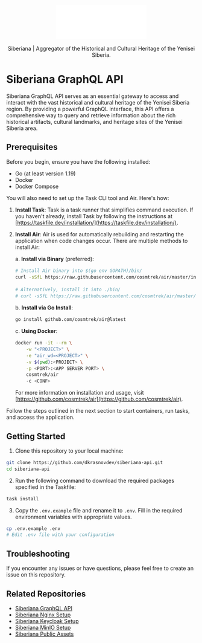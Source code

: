 <p align="center">
  <picture>
  <source media="(prefers-color-scheme: dark)" srcset="https://raw.githubusercontent.com/dkrasnovdev/siberiana-public-assets/main/assets/siberiana-logo-dark-background.svg">
  <img src="https://raw.githubusercontent.com/dkrasnovdev/siberiana-public-assets/main/assets/siberiana-logo-dark-background.svg" width="240" height="90" alt="Logo for Siberiana">
</picture>
</p>

<p align="center">
Siberiana | Aggregator of the Historical and Cultural Heritage of the Yenisei Siberia.
</p>

# Siberiana GraphQL API

Siberiana GraphQL API serves as an essential gateway to access and interact with the vast historical and cultural heritage of the Yenisei Siberia region. By providing a powerful GraphQL interface, this API offers a comprehensive way to query and retrieve information about the rich historical artifacts, cultural landmarks, and heritage sites of the Yenisei Siberia area.

## Prerequisites

Before you begin, ensure you have the following installed:

- Go (at least version 1.19)
- Docker
- Docker Compose

You will also need to set up the Task CLI tool and Air. Here's how:

1. **Install Task**: Task is a task runner that simplifies command execution. If you haven't already, install Task by following the instructions at [https://taskfile.dev/installation/](https://taskfile.dev/installation/).

2. **Install Air**: Air is used for automatically rebuilding and restarting the application when code changes occur. There are multiple methods to install Air:

   a. **Install via Binary** (preferred):

   ```bash
   # Install Air binary into $(go env GOPATH)/bin/
   curl -sSfL https://raw.githubusercontent.com/cosmtrek/air/master/install.sh | sh -s -- -b $(go env GOPATH)/bin

   # Alternatively, install it into ./bin/
   # curl -sSfL https://raw.githubusercontent.com/cosmtrek/air/master/install.sh | sh -s
   ```

   b. **Install via Go Install**:

   ```bash
   go install github.com/cosmtrek/air@latest
   ```

   c. **Using Docker**:

   ```bash
   docker run -it --rm \
       -w "<PROJECT>" \
       -e "air_wd=<PROJECT>" \
       -v $(pwd):<PROJECT> \
       -p <PORT>:<APP SERVER PORT> \
       cosmtrek/air
       -c <CONF>
   ```

   For more information on installation and usage, visit [https://github.com/cosmtrek/air](https://github.com/cosmtrek/air).

Follow the steps outlined in the next section to start containers, run tasks, and access the application.

## Getting Started

1.  Clone this repository to your local machine:

```bash
git clone https://github.com/dkrasnovdev/siberiana-api.git
cd siberiana-api
```

2.  Run the following command to download the required packages specified in the Taskfile:

```bash
task install
```

3.  Copy the `.env.example` file and rename it to `.env`. Fill in the required environment variables with appropriate values.

```bash
cp .env.example .env
# Edit .env file with your configuration
```

## Troubleshooting

If you encounter any issues or have questions, please feel free to create an issue on this repository.

## Related Repositories

- [Siberiana GraphQL API](https://github.com/dkrasnovdev/siberiana-api)
- [Siberiana Nginx Setup](https://github.com/dkrasnovdev/siberiana-nginx)
- [Siberiana Keycloak Setup](https://github.com/dkrasnovdev/siberiana-keycloak)
- [Siberiana MinIO Setup](https://github.com/dkrasnovdev/siberiana-minio)
- [Siberiana Public Assets](https://github.com/dkrasnovdev/siberiana-public-assets)
